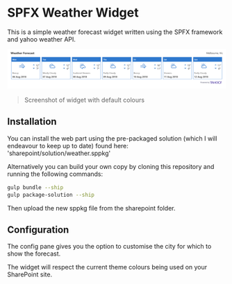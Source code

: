 # SPFX Weather Widget

This is a simple weather forecast widget written using the SPFX framework and yahoo weather API.

![Screenshot of widget](./assets/Preview1.png)
>Screenshot of widget with default colours

## Installation

You can install the web part using the pre-packaged solution (which I will endeavour to keep up to date) found here: 'sharepoint/solution/weather.sppkg'

Alternatively you can build your own copy by cloning this repository and running the following commands:

``` bash
gulp bundle --ship
gulp package-solution --ship
```

Then upload the new sppkg file from the sharepoint folder.

## Configuration

The config pane gives you the option to customise the city for which to show the forecast.

The widget will respect the current theme colours being used on your SharePoint site.
